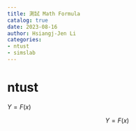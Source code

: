 ```yaml
---
title: 測試 Math Formula
catalog: true
date: 2023-08-16
author: Hsiangj-Jen Li
categories:
- ntust
- simslab
---
```


# ntust

$Y=F(x)$

$$Y=F(x)$$
